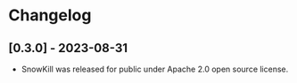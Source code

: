 # Changelog

## [0.3.0] - 2023-08-31

- SnowKill was released for public under Apache 2.0 open source license.
